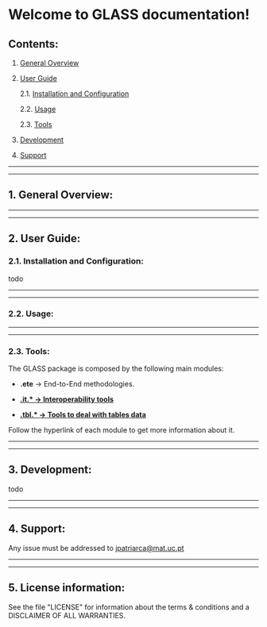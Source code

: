 Welcome to GLASS documentation!
=========================================================================================

## Contents:

1) [General Overview](#1-general-overview)

2) [User Guide](#2-user-guide)

    2.1. [Installation and Configuration](#21-configuration)

    2.2. [Usage](#22-usage)

    2.3. [Tools](#23-tools)

3) [Development](#3-development)

4) [Support](#4-support)

<hr><hr>


## 1. General Overview:




<hr><hr>


## 2. User Guide:

### 2.1. Installation and Configuration:

todo

<hr><hr>

### 2.2. Usage:

<hr><hr>

### 2.3. Tools:

The GLASS package is composed by the following main modules:

* **.ete** -> End-to-End methodologies.

* **[.it.* -> Interoperability tools]()**

* **[.tbl.* -> Tools to deal with tables data](tools/tables.md)**




Follow the hyperlink of each module to get more information about it.


<hr><hr>


## 3. Development:

todo

<hr><hr>


## 4. Support:

Any issue must be addressed to jpatriarca@mat.uc.pt

<hr><hr>


## 5. License information:

See the file \"LICENSE\" for information about the terms & conditions and a DISCLAIMER OF ALL WARRANTIES.